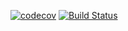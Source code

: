 [![codecov](https://codecov.io/gh/djaiss/homas/branch/master/graph/badge.svg)](https://codecov.io/gh/djaiss/homas)
[![Build Status](https://travis-ci.org/djaiss/homas.svg?branch=master)](https://travis-ci.org/djaiss/homas)